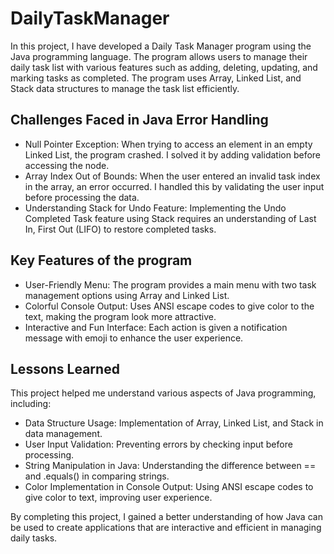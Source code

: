 # DailyTaskManager 
In this project, I have developed a Daily Task Manager program using the Java programming language. The program allows users to manage their daily task list with various features such as adding, deleting, updating, and marking tasks as completed. The program uses Array, Linked List, and Stack data structures to manage the task list efficiently.

## Challenges Faced in Java Error Handling
- Null Pointer Exception: When trying to access an element in an empty Linked List, the program crashed. I solved it by adding validation before accessing the node.
- Array Index Out of Bounds: When the user entered an invalid task index in the array, an error occurred. I handled this by validating the user input before processing the data.
- Understanding Stack for Undo Feature: Implementing the Undo Completed Task feature using Stack requires an understanding of Last In, First Out (LIFO) to restore completed tasks.

## Key Features of the program
- User-Friendly Menu: The program provides a main menu with two task management options using Array and Linked List.
- Colorful Console Output: Uses ANSI escape codes to give color to the text, making the program look more attractive.
- Interactive and Fun Interface: Each action is given a notification message with emoji to enhance the user experience.

## Lessons Learned
This project helped me understand various aspects of Java programming, including:
- Data Structure Usage: Implementation of Array, Linked List, and Stack in data management.
- User Input Validation: Preventing errors by checking input before processing.
- String Manipulation in Java: Understanding the difference between == and .equals() in comparing strings.
- Color Implementation in Console Output: Using ANSI escape codes to give color to text, improving user experience.

By completing this project, I gained a better understanding of how Java can be used to create applications that are interactive and efficient in managing daily tasks.
